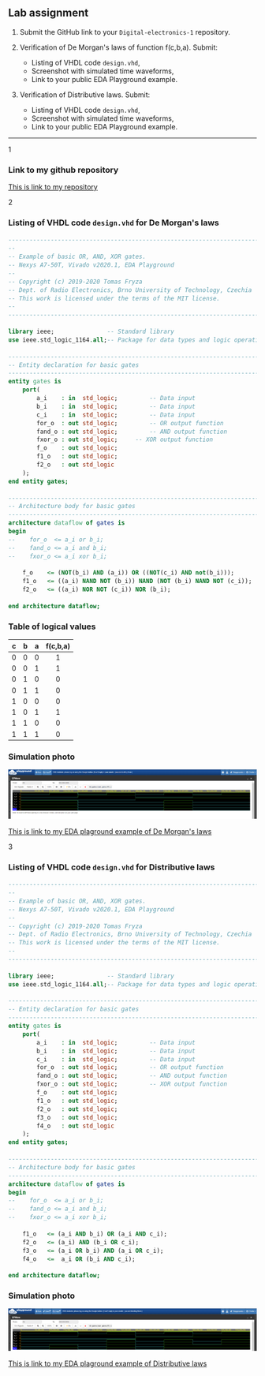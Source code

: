 ## Lab assignment

1. Submit the GitHub link to your `Digital-electronics-1` repository.

2. Verification of De Morgan's laws of function f(c,b,a). Submit:
    * Listing of VHDL code `design.vhd`,
    * Screenshot with simulated time waveforms,
    * Link to your public EDA Playground example.

3. Verification of Distributive laws. Submit:
    * Listing of VHDL code `design.vhd`,
    * Screenshot with simulated time waveforms,
    * Link to your public EDA Playground example.

------------------------------------------------------------------------

1

### Link to my github repository

[This is link to my repository](https://github.com/xfrolk03/Digital-electronics-1-2021)

2

### Listing of VHDL code `design.vhd` for De Morgan's laws 

```vhdl
------------------------------------------------------------------------
--
-- Example of basic OR, AND, XOR gates.
-- Nexys A7-50T, Vivado v2020.1, EDA Playground
--
-- Copyright (c) 2019-2020 Tomas Fryza
-- Dept. of Radio Electronics, Brno University of Technology, Czechia
-- This work is licensed under the terms of the MIT license.
--
------------------------------------------------------------------------

library ieee;               -- Standard library
use ieee.std_logic_1164.all;-- Package for data types and logic operations

------------------------------------------------------------------------
-- Entity declaration for basic gates
------------------------------------------------------------------------
entity gates is
    port(
        a_i    : in  std_logic;         -- Data input
        b_i    : in  std_logic;         -- Data input
        c_i    : in  std_logic;         -- Data input
        for_o  : out std_logic;         -- OR output function
        fand_o : out std_logic;         -- AND output function
        fxor_o : out std_logic;		-- XOR output function
        f_o    : out std_logic;
        f1_o   : out std_logic;
        f2_o   : out std_logic
    );
end entity gates;

------------------------------------------------------------------------
-- Architecture body for basic gates
------------------------------------------------------------------------
architecture dataflow of gates is
begin
--    for_o  <= a_i or b_i;
--    fand_o <= a_i and b_i;
--    fxor_o <= a_i xor b_i;
    
    f_o    <= (NOT(b_i) AND (a_i)) OR ((NOT(c_i) AND not(b_i)));
    f1_o   <= ((a_i) NAND NOT (b_i)) NAND (NOT (b_i) NAND NOT (c_i));
    f2_o   <= ((a_i) NOR NOT (c_i)) NOR (b_i);
    
end architecture dataflow;
```

### Table of logical values

| **c** | **b** |**a** | **f(c,b,a)** |
| :-: | :-: | :-: | :-: |
| 0 | 0 | 0 | 1 |
| 0 | 0 | 1 | 1 |
| 0 | 1 | 0 | 0 |
| 0 | 1 | 1 | 0 |
| 1 | 0 | 0 | 0 |
| 1 | 0 | 1 | 1 |
| 1 | 1 | 0 | 0 |
| 1 | 1 | 1 | 0 |

### Simulation photo

![photo_of_simulation](01.png)

[This is link to my EDA plaground example of De Morgan's laws](https://www.edaplayground.com/x/eDBZ)


3

### Listing of VHDL code `design.vhd` for Distributive laws

```vhdl
------------------------------------------------------------------------
--
-- Example of basic OR, AND, XOR gates.
-- Nexys A7-50T, Vivado v2020.1, EDA Playground
--
-- Copyright (c) 2019-2020 Tomas Fryza
-- Dept. of Radio Electronics, Brno University of Technology, Czechia
-- This work is licensed under the terms of the MIT license.
--
------------------------------------------------------------------------

library ieee;               -- Standard library
use ieee.std_logic_1164.all;-- Package for data types and logic operations

------------------------------------------------------------------------
-- Entity declaration for basic gates
------------------------------------------------------------------------
entity gates is
    port(
        a_i    : in  std_logic;         -- Data input
        b_i    : in  std_logic;         -- Data input
        c_i    : in  std_logic;         -- Data input
        for_o  : out std_logic;         -- OR output function
        fand_o : out std_logic;         -- AND output function
        fxor_o : out std_logic;			-- XOR output function
        f_o    : out std_logic;
        f1_o   : out std_logic;
        f2_o   : out std_logic;
        f3_o   : out std_logic;
        f4_o   : out std_logic
    );
end entity gates;

------------------------------------------------------------------------
-- Architecture body for basic gates
------------------------------------------------------------------------
architecture dataflow of gates is
begin
--    for_o  <= a_i or b_i;
--    fand_o <= a_i and b_i;
--    fxor_o <= a_i xor b_i;
    
    f1_o   <= (a_i AND b_i) OR (a_i AND c_i);
    f2_o   <= (a_i) AND (b_i OR c_i);
    f3_o   <= (a_i OR b_i) AND (a_i OR c_i);
    f4_o   <=  a_i OR (b_i AND c_i);
    
end architecture dataflow;
```

### Simulation photo

![photo_of_simulation](02.png)

[This is link to my EDA plaground example of Distributive laws](https://www.edaplayground.com/x/CtyQ)
